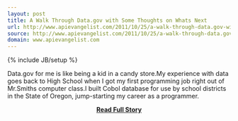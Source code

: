 ```yaml
---
layout: post
title: A Walk Through Data.gov with Some Thoughts on Whats Next
url: http://www.apievangelist.com/2011/10/25/a-walk-through-data.gov-with-some-thoughts-on-whats-next/
source: http://www.apievangelist.com/2011/10/25/a-walk-through-data.gov-with-some-thoughts-on-whats-next/
domain: www.apievangelist.com
---
```

{% include JB/setup %}<p>Data.gov for me is like being a kid in a candy store.My experience with data goes back to High School when I got my first programming job right out of Mr.Smiths computer class.I built Cobol database for use by school districts in the State of Oregon, jump-starting my career as a programmer.</p>
<center><p><a href="http://www.apievangelist.com/2011/10/25/a-walk-through-data.gov-with-some-thoughts-on-whats-next/" style='padding:25px; font-sze:18px; font-weight: bold;'>Read Full Story</a></p></center>
